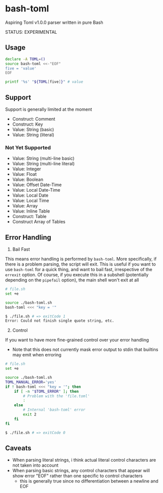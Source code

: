 # bash-toml

Aspiring Toml v1.0.0 parser written in pure Bash

STATUS: EXPERIMENTAL

## Usage

```sh
declare -A TOML=()
source bash-toml <<-"EOF"
five = 'value'
EOF

printf '%s' "${TOML[five]}" # value
```

## Support

Support is generally limited at the moment

- Construct: Comment
- Construct: Key
- Value: String (basic)
- Value: String (literal)

### Not Yet Supported

- Value: String (multi-line basic)
- Value: String (multi-line literal)
- Value: Integer
- Value: Float
- Value: Boolean
- Value: Offset Date-Time
- Value: Local Date-Time
- Value: Local Date
- Value: Local Time
- Value: Array
- Value: Inline Table
- Construct: Table
- Construct Array of Tables

## Error Handling

1. Bail Fast

This means error handling is performed by `bash-toml`. More specifically, if there is a problem parsing, the script will exit. This is useful if you want to use `bash-toml` for a quick thing, and want to bail fast, irrespective of the `errexit` option. Of course, if you execute this in a subshell (potentially depending on the `pipefail` option), the main shell won't exit at all

```bash
# file.sh
set +e

source ./bash-toml.sh
bash-toml <<< "key = '"
```

```bash
$ ./file.sh # => exitCode 1
Error: Could not finish single quote string, etc.
```

2. Control

If you want to have more fine-grained control over your error handling

- Note that this does not currently mask error output to stdin that builtins may emit when erroring


```bash
# file.sh
set +e

source ./bash-toml.sh
TOML_MANUAL_ERROR='yes'
if ! bash-toml <<< "key = '"; then
	if [ -n "$TOML_ERROR" ]; then
		# Problem with the 'file.toml'
		:
	else
		# Internal 'bash-toml' error
		exit 2
	fi
fi
```

```bash
$ ./file.sh # => exitCode 0
```

## Caveats

- When parsing literal strings, i think actual literal control characters are not taken into account
- When parsing basic strings, any control characters that appear will show error "EOF" rather than one specific to control characters
  - this is generally true since no differentiation between a newline and EOF
